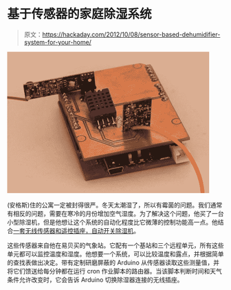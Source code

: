 # 基于传感器的家庭除湿系统

> 原文：<https://hackaday.com/2012/10/08/sensor-based-dehumidifier-system-for-your-home/>

![](img/8acd91d963cb2b32dea62c650d0365ba.png "arduino-based-smart-dehumidifier")

(安格斯)住的公寓一定被封得很严。冬天太潮湿了，所以有霉菌的问题。我们通常有相反的问题，需要在寒冷的月份增加空气湿度。为了解决这个问题，他买了一台小型除湿机，但是他想让这个系统的自动化程度比它微薄的控制功能高一点。他结合[一套无线传感器和遥控插座，自动开关除湿机](http://projectgus.com/2012/10/flatdrier/)。

这些传感器来自他在易贝买的气象站。它配有一个基站和三个远程单元，所有这些单元都可以监控温度和湿度。他想要一个系统，可以比较温度和露点，并根据简单的查找表做出决定。带有定制研磨屏蔽的 Arduino 从传感器读取这些测量值，并将它们馈送给每分钟都在运行 cron 作业脚本的路由器。当该脚本判断时间和天气条件允许改变时，它会告诉 Arduino 切换除湿器连接的无线插座。